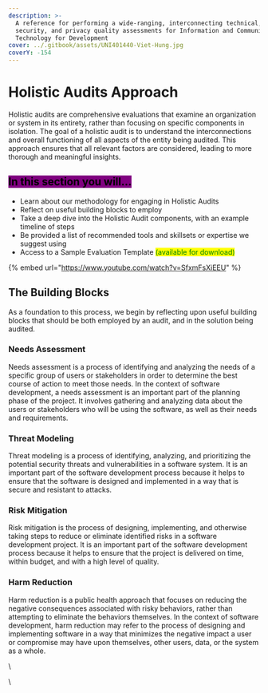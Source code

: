 ```yaml
---
description: >-
  A reference for performing a wide-ranging, interconnecting technical,
  security, and privacy quality assessments for Information and Communications
  Technology for Development
cover: ../.gitbook/assets/UNI401440-Viet-Hung.jpg
coverY: -154
---
```


# Holistic Audits Approach

Holistic audits are comprehensive evaluations that examine an organization or system in its entirety, rather than focusing on specific components in isolation. The goal of a holistic audit is to understand the interconnections and overall functioning of all aspects of the entity being audited. This approach ensures that all relevant factors are considered, leading to more thorough and meaningful insights.

## <mark style="background-color:purple;">In this section you will...</mark>

* Learn about our methodology for engaging in Holistic Audits
* Reflect on useful building blocks to employ
* Take a deep dive into the Holistic Audit components, with an example timeline of steps&#x20;
* Be provided a list of recommended tools and skillsets or expertise we suggest using
* Access to a Sample Evaluation Template <mark style="color:green;">(available for download)</mark>

{% embed url="https://www.youtube.com/watch?v=SfxmFsXiEEU" %}

## The Building Blocks

As a foundation to this process, we begin by reflecting upon useful building blocks that should be both employed by an audit, and in the solution being audited.

### Needs Assessment

Needs assessment is a process of identifying and analyzing the needs of a specific group of users or stakeholders in order to determine the best course of action to meet those needs. In the context of software development, a needs assessment is an important part of the planning phase of the project. It involves gathering and analyzing data about the users or stakeholders who will be using the software, as well as their needs and requirements.

### Threat Modeling

Threat modeling is a process of identifying, analyzing, and prioritizing the potential security threats and vulnerabilities in a software system. It is an important part of the software development process because it helps to ensure that the software is designed and implemented in a way that is secure and resistant to attacks.

### Risk Mitigation

Risk mitigation is the process of designing, implementing, and otherwise taking steps to reduce or eliminate identified risks in a software development project. It is an important part of the software development process because it helps to ensure that the project is delivered on time, within budget, and with a high level of quality.

### Harm Reduction

Harm reduction is a public health approach that focuses on reducing the negative consequences associated with risky behaviors, rather than attempting to eliminate the behaviors themselves. In the context of software development, harm reduction may refer to the process of designing and implementing software in a way that minimizes the negative impact a user or compromise may have upon themselves, other users, data, or the system as a whole.

\


\


